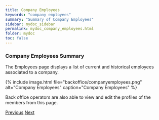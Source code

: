 ```yaml
---
title: Company Employees
keywords: "company employees"
summary: "Summary of Company Employees"
sidebar: mydoc_sidebar
permalink: mydoc_company_employees.html
folder: mydoc
toc: false
---
```


### Company Employees Summary

The Employees page displays a list of current and historical employees associated to a company.

{% include image.html file="backoffice/companyemployees.png" alt="Company Employees" caption="Company Employees" %}

Back office operators are also able to view and edit the profiles of the members from this page.

<a class="btn btn-default btn-lg pull-left" href="mydoc_company_returns.html" role="button">Previous</a>
<a class="btn btn-primary btn-lg pull-right" href="mydoc_company_finance.html" role="button">Next</a>
